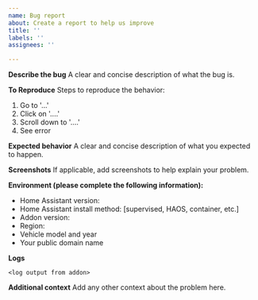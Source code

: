 ```yaml
---
name: Bug report
about: Create a report to help us improve
title: ''
labels: ''
assignees: ''

---
```


**Describe the bug**
A clear and concise description of what the bug is.

**To Reproduce**
Steps to reproduce the behavior:
1. Go to '...'
2. Click on '....'
3. Scroll down to '....'
4. See error

**Expected behavior**
A clear and concise description of what you expected to happen.

**Screenshots**
If applicable, add screenshots to help explain your problem.

**Environment (please complete the following information):**
 - Home Assistant version:
 - Home Assistant install method: [supervised, HAOS, container, etc.]
 - Addon version:
 - Region:
 - Vehicle model and year
 - Your public domain name

**Logs**
```
<log output from addon>
```

**Additional context**
Add any other context about the problem here.
